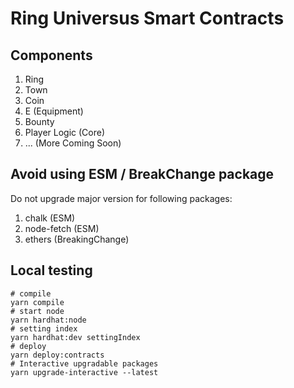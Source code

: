 # Ring Universus Smart Contracts

## Components

1. Ring
2. Town
3. Coin
4. E (Equipment)
5. Bounty
6. Player Logic (Core)
7. ... (More Coming Soon)

## Avoid using ESM / BreakChange package

Do not upgrade major version for following packages:

1. chalk (ESM)
2. node-fetch (ESM)
3. ethers (BreakingChange)

## Local testing

```shell
# compile
yarn compile
# start node
yarn hardhat:node
# setting index
yarn hardhat:dev settingIndex
# deploy
yarn deploy:contracts
# Interactive upgradable packages
yarn upgrade-interactive --latest
```
